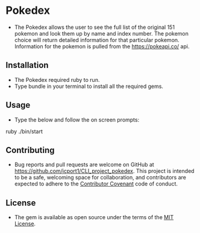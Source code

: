 
# Pokedex

- The Pokedex allows the user to see the full list of the original 151 pokemon and look them up
by name and index number. The pokemon choice will return detailed information for that particular pokemon. Information for the pokemon is pulled from the https://pokeapi.co/ api.  

## Installation 

- The Pokedex required ruby to run.
- Type bundle in your terminal to install all the required gems. 

## Usage

- Type the below and follow the on screen prompts:

ruby ./bin/start

## Contributing

- Bug reports and pull requests are welcome on GitHub at https://github.com/jcport1/CLI_project_pokedex. This project is intended to be a safe, welcoming space for collaboration, and contributors are expected to adhere to the [Contributor Covenant](http://contributor-covenant.org) code of conduct.

## License

- The gem is available as open source under the terms of the [MIT License](http://opensource.org/licenses/MIT).

 
